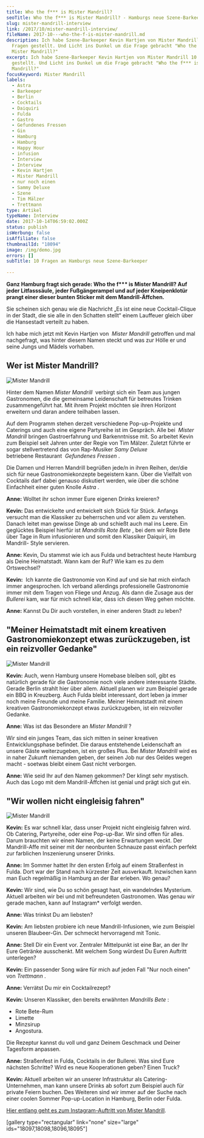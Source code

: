 ```yaml
---
title: Who the f*** is Mister Mandrill?
seoTitle: Who the f*** is Mister Mandrill? - Hamburgs neue Szene-Barkeeper
slug: mister-mandrill-interview
link: /2017/10/mister-mandrill-interview/
fileName: 2017-10---who-the-f-is-mister-mandrill.md
description: Ich habe Szene-Barkeeper Kevin Hartjen von Mister Mandrill 10
  Fragen gestellt. Und Licht ins Dunkel um die Frage gebracht "Who the f*** is
  Mister Mandrill?"
excerpt: Ich habe Szene-Barkeeper Kevin Hartjen von Mister Mandrill 10 Fragen
  gestellt. Und Licht ins Dunkel um die Frage gebracht "Who the f*** is Mister
  Mandrill?"
focusKeyword: Mister Mandrill
labels:
  - Astra
  - Barkeeper
  - Berlin
  - Cocktails
  - Daiquiri
  - Fulda
  - Gastro
  - Gefundenes Fressen
  - Gin
  - Hamburg
  - Hamburg
  - Happy Hour
  - infusion
  - Interview
  - Interview
  - Kevin Hartjen
  - Mister Mandrill
  - nur noch einen
  - Sammy Deluxe
  - Szene
  - Tim Mälzer
  - Trettmann
type: Artikel
typeName: Interview
date: 2017-10-14T06:59:02.000Z
status: publish
isWerbung: false
isAffiliate: false
thumbnailId: "18094"
image: /img/demo.jpg
errors: []
subTitle: 10 Fragen an Hamburgs neue Szene-Barkeeper
  
---
```


**Ganz Hamburg fragt sich gerade: Who the f\*\*\* is Mister Mandrill? Auf jeder
Litfasssäule,** **jeder Fußgängerampel und auf jeder Kneipenklotür prangt einer
dieser bunten Sticker mit** **dem Mandrill-Äffchen.**

Sie scheinen sich genau wie die Nachricht „Es ist eine neue Cocktail-Clique in
der Stadt, die sie alle in den Schatten stellt“ einem Lauffeuer gleich über die
Hansestadt verteilt zu haben.

Ich habe mich jetzt mit Kevin Hartjen von  _Mister Mandrill_ getroffen und mal
nachgefragt, was hinter diesem Namen steckt und was zur Hölle er und seine Jungs
und Mädels vorhaben.

## Wer ist Mister Mandrill?

![Mister Mandrill](http://cardamonchai.com/wp-content/uploads/2017/10/IMG-20170705-WA00341-300x225.jpg)

Hinter dem Namen _Mister Mandrill_  verbirgt sich ein Team aus jungen
Gastronomen, die die gemeinsame Leidenschaft für betreutes Trinken
zusammengeführt hat. Mit ihrem Projekt möchten sie ihren Horizont erweitern und
daran andere teilhaben lassen.

Auf dem Programm stehen derzeit verschiedene Pop-up-Projekte und Caterings und
auch eine eigene Partyreihe ist im Gespräch. Alle bei  _Mister Mandrill_ bringen
Gastroerfahrung und Barkenntnisse mit. So arbeitet Kevin zum Beispiel seit
Jahren unter der Regie von Tim Mälzer. Zuletzt führte er sogar stellvertretend
das von Rap-Musiker _Samy Deluxe_ betriebene Restaurant  _Gefundenes Fressen_ .

Die Damen und Herren Mandrill begrüßen jede/n in ihren Reihen, der/die sich für
neue Gastronomiekonzepte begeistern kann. Über die Vielfalt von Cocktails darf
dabei genauso diskutiert werden, wie über die schöne Einfachheit einer guten
Knolle _Astra_ .

**Anne:** Wolltet ihr schon immer Eure eigenen Drinks kreieren?

**Kevin:** Das entwickelte und entwickelt sich Stück für Stück. Anfangs versucht
man die Klassiker zu beherrschen und vor allem zu verstehen. Danach leitet man
gewisse Dinge ab und schießt auch mal ins Leere. Ein geglücktes Beispiel hierfür
ist _Mandrills Rote Bete_ , bei dem wir Rote Bete über Tage in Rum infusionieren
und somit den Klassiker Daiquiri, im Mandrill- Style servieren.

**Anne:** Kevin, Du stammst wie ich aus Fulda und betrachtest heute Hamburg als
Deine Heimatstadt. Wann kam der Ruf? Wie kam es zu dem Ortswechsel?

**Kevin:**  Ich kannte die Gastronomie von Kind auf und sie hat mich einfach
immer angesprochen. Ich verband allerdings professionelle Gastronomie immer mit
dem Tragen von Fliege und Anzug. Als dann die Zusage aus der _Bullerei_ kam, war
für mich schnell klar, dass ich diesen Weg gehen möchte.

**Anne:** Kannst Du Dir auch vorstellen, in einer anderen Stadt zu leben?

## "Meiner Heimatstadt mit einem kreativen Gastronomiekonzept etwas zurückzugeben, ist ein reizvoller Gedanke"

![Mister Mandrill](http://cardamonchai.com/wp-content/uploads/2017/10/received_2012684135639022-300x450.jpeg)

**Kevin:** Auch, wenn Hamburg unsere Homebase bleiben soll, gibt es natürlich
gerade für die Gastronomie noch viele andere interessante Städte. Gerade Berlin
strahlt hier über allem. Aktuell planen wir zum Beispiel gerade ein BBQ in
Kreuzberg. Auch Fulda bleibt interessant, dort leben ja immer noch meine Freunde
und meine Familie. Meiner Heimatstadt mit einem kreativen Gastronomiekonzept
etwas zurückzugeben, ist ein reizvoller Gedanke.

**Anne:** Was ist das Besondere an _Mister Mandrill_ ?

Wir sind ein junges Team, das sich mitten in seiner kreativen Entwicklungsphase
befindet. Die daraus entstehende Leidenschaft an unsere Gäste weiterzugeben, ist
ein großes Plus. Bei _Mister_ _Mandrill_ wird es in naher Zukunft niemanden
geben, der seinen Job nur des Geldes wegen macht - soetwas bleibt einem Gast
nicht verborgen.

**Anne:** Wie seid Ihr auf den Namen gekommen? Der klingt sehr mystisch. Auch
das Logo mit dem Mandrill-Äffchen ist genial und prägt sich gut ein.

## "Wir wollen nicht eingleisig fahren"

![Mister Mandrill](http://cardamonchai.com/wp-content/uploads/2017/10/IMG-20170705-WA0018-300x450.jpg)

**Kevin:** Es war schnell klar, dass unser Projekt nicht eingleisig fahren wird.
Ob Catering, Partyreihe, oder eine Pop-up-Bar. Wir sind offen für alles.  Darum
brauchten wir einen Namen, der keine Erwartungen weckt. Der Mandrill-Affe mit
seiner mit der neonbunten Schnauze passt einfach perfekt zur farblichen
Inszenierung unserer Drinks.

**Anne:** Im Sommer hattet Ihr den ersten Erfolg auf einem Straßenfest in Fulda.
Dort war der Stand nach kürzester Zeit ausverkauft. Inzwischen kann man Euch
regelmäßig in Hamburg an der Bar erleben. Wo genau?

**Kevin:** Wir sind, wie Du so schön gesagt hast, ein wandelndes Mysterium.
Aktuell arbeiten wir bei und mit befreundeten Gastronomen. Was genau wir gerade
machen, kann auf Instagram\* verfolgt werden.

**Anne:** Was trinkst Du am liebsten?

**Kevin:** Am liebsten probiere ich neue Mandrill-Infusionen, wie zum Beispiel
unseren Blaubeer-Gin. Der schmeckt hervorragend mit Tonic.

**Anne:** Stell Dir ein Event vor. Zentraler Mittelpunkt ist eine Bar, an der
Ihr Eure Getränke ausschenkt. Mit welchem Song würdest Du Euren Auftritt
unterlegen?

**Kevin:** Ein passender Song wäre für mich auf jeden Fall "Nur noch einen" von
_Trettmann_ .

**Anne:** Verrätst Du mir ein Cocktailrezept?

**Kevin:** Unseren Klassiker, den bereits erwähnten _Mandrills Bete_ :

- Rote Bete-Rum
- Limette
- Minzsirup
- Angostura.

Die Rezeptur kannst du voll und ganz Deinem Geschmack und Deiner Tagesform
anpassen.

**Anne:** Straßenfest in Fulda, Cocktails in der Bullerei. Was sind Eure
nächsten Schritte? Wird es neue Kooperationen geben? Einen Truck?

**Kevin:** Aktuell arbeiten wir an unserer Infrastruktur als
Catering-Unternehmen, man kann unsere Drinks ab sofort zum Beispiel auch für
private Feiern buchen. Des Weiteren sind wir immer auf der Suche nach einer
coolen Sommer Pop-up-Location in Hamburg, Berlin oder Fulda.

[Hier entlang geht es zum Instagram-Auftritt von Mister Mandrill](https://www.instagram.com/mistermandrillhh/).

[gallery type="rectangular" link="none" size="large"
ids="18097,18098,18096,18095"]

  